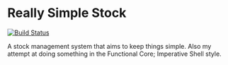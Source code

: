 # Really Simple Stock #
[![Build
Status](https://travis-ci.org/Haegin/really-simple-stock.png?branch=master)](https://travis-ci.org/Haegin/really-simple-stock)

A stock management system that aims to keep things simple. Also my attempt at
doing something in the Functional Core; Imperative Shell style.
